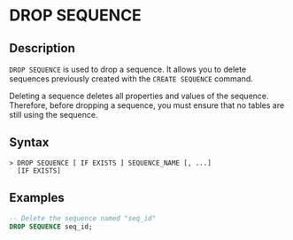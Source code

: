 # **DROP SEQUENCE**

## **Description**

`DROP SEQUENCE` is used to drop a sequence. It allows you to delete sequences previously created with the `CREATE SEQUENCE` command.

Deleting a sequence deletes all properties and values ​​of the sequence. Therefore, before dropping a sequence, you must ensure that no tables are still using the sequence.

## **Syntax**
```
> DROP SEQUENCE [ IF EXISTS ] SEQUENCE_NAME [, ...]
  [IF EXISTS]
```

## **Examples**

```sql
-- Delete the sequence named "seq_id"
DROP SEQUENCE seq_id;
```
